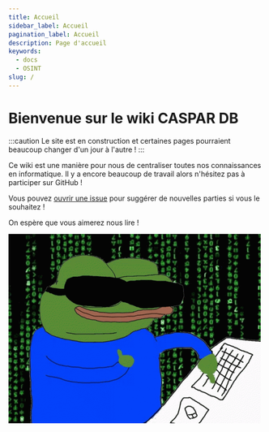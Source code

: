 ```yaml
---
title: Accueil
sidebar_label: Accueil
pagination_label: Accueil
description: Page d'accueil
keywords:
  - docs
  - OSINT
slug: /
---
```


# Bienvenue sur le wiki CASPAR DB

:::caution
Le site est en construction et certaines pages pourraient beaucoup changer d'un jour à l'autre !
:::

Ce wiki est une manière pour nous de centraliser toutes nos connaissances en informatique. Il y a encore beaucoup de travail alors n'hésitez pas à participer sur GitHub !

Vous pouvez [ouvrir une issue](https://github.com/haysberg/random-veille/issues/new) pour suggérer de nouvelles parties si vous le souhaitez !

On espère que vous aimerez nous lire !

![LE GROS HACKING](hacking_banner.gif)
